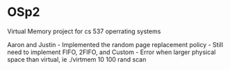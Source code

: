 OSp2
====

Virtual Memory project for  cs 537 operrating systems

Aaron and Justin 
                 - Implemented the random page replacement policy
                 - Still need to implement FIFO, 2FIFO, and Custom
                 - Error when larger physical space than virtual, ie ./virtmem 10 100 rand scan
